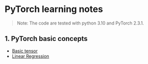 # PyTorch learning notes

>Note: The code are tested with python 3.10 and PyTorch 2.3.1.

## 1. PyTorch basic concepts
- [Basic tensor](src/tensors.ipynb)
- [Linear Regression](src/linear_regression.ipynb)